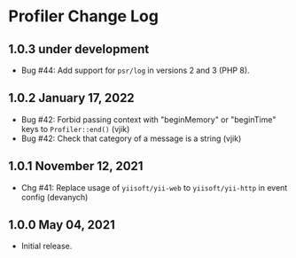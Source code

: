 # Profiler Change Log

## 1.0.3 under development

- Bug #44: Add support for `psr/log` in versions 2 and 3 (PHP 8).

## 1.0.2 January 17, 2022

- Bug #42: Forbid passing context with "beginMemory" or "beginTime" keys to `Profiler::end()` (vjik)
- Bug #42: Check that category of a message is a string (vjik)

## 1.0.1 November 12, 2021

- Chg #41: Replace usage of `yiisoft/yii-web` to `yiisoft/yii-http` in event config (devanych)

## 1.0.0 May 04, 2021

- Initial release.
